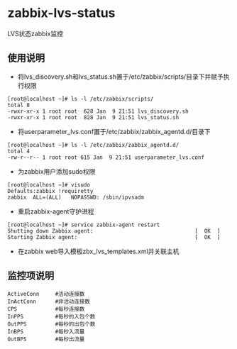 # zabbix-lvs-status
LVS状态zabbix监控
## 使用说明
* 将lvs_discovery.sh和lvs_status.sh置于/etc/zabbix/scripts/目录下并赋予执行权限
```
[root@localhost ~]# ls -l /etc/zabbix/scripts/
total 8
-rwxr-xr-x 1 root root  628 Jan  9 21:51 lvs_discovery.sh
-rwxr-xr-x 1 root root  828 Jan  9 21:51 lvs_status.sh
```
* 将userparameter_lvs.conf置于/etc/zabbix/zabbix_agentd.d/目录下
```
[root@localhost ~]# ls -l /etc/zabbix/zabbix_agentd.d/
total 4
-rw-r--r-- 1 root root 615 Jan  9 21:51 userparameter_lvs.conf
```
* 为zabbix用户添加sudo权限
```
[root@localhost ~]# visudo
Defaults:zabbix !requiretty
zabbix	ALL=(ALL)	NOPASSWD: /sbin/ipvsadm
```
* 重启zabbix-agent守护进程
```
[root@localhost ~]# service zabbix-agent restart
Shutting down Zabbix agent:                                [  OK  ]
Starting Zabbix agent:                                     [  OK  ]
```
* 在zabbix web导入模板zbx_lvs_templates.xml并关联主机

## 监控项说明
```
ActiveConn     #活动连接数
InActConn      #非活动连接数
CPS            #每秒连接数
InPPS          #每秒的入包个数
OutPPS         #每秒的出包个数
InBPS          #每秒入流量
OutBPS         #每秒出流量
```
